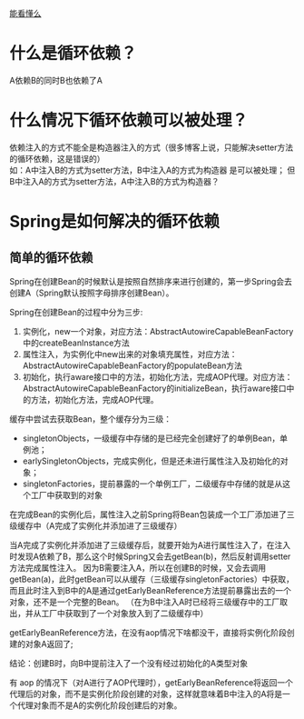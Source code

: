 [能看懂么](https://blog.csdn.net/qq_41907991/article/details/107164508?spm=a2c6h.12873639.article-detail.6.40ba1f311tue9K)

# 什么是循环依赖？
A依赖B的同时B也依赖了A

# 什么情况下循环依赖可以被处理？
依赖注入的方式不能全是构造器注入的方式（很多博客上说，只能解决setter方法的循环依赖，这是错误的）  
如：A中注入B的方式为setter方法，B中注入A的方式为构造器 是可以被处理；
但 B中注入A的方式为setter方法，A中注入B的方式为构造器？

# Spring是如何解决的循环依赖

## 简单的循环依赖
Spring在创建Bean的时候默认是按照自然排序来进行创建的，第一步Spring会去创建A（Spring默认按照字母排序创建Bean）。

Spring在创建Bean的过程中分为三步:
1. 实例化，new一个对象，对应方法：AbstractAutowireCapableBeanFactory中的createBeanInstance方法
2. 属性注入，为实例化中new出来的对象填充属性，对应方法：AbstractAutowireCapableBeanFactory的populateBean方法
3. 初始化，执行aware接口中的方法，初始化方法，完成AOP代理。对应方法：AbstractAutowireCapableBeanFactory的initializeBean，执行aware接口中的方法，初始化方法，完成AOP代理。

缓存中尝试去获取Bean，整个缓存分为三级：
- singletonObjects，一级缓存中存储的是已经完全创建好了的单例Bean，单例池；
- earlySingletonObjects，完成实例化，但是还未进行属性注入及初始化的对象；
- singletonFactories，提前暴露的一个单例工厂，二级缓存中存储的就是从这个工厂中获取到的对象

在完成Bean的实例化后，属性注入之前Spring将Bean包装成一个工厂添加进了三级缓存中（A完成了实例化并添加进了三级缓存）

当A完成了实例化并添加进了三级缓存后，就要开始为A进行属性注入了，在注入时发现A依赖了B，那么这个时候Spring又会去getBean(b)，然后反射调用setter方法完成属性注入。
因为B需要注入A，所以在创建B的时候，又会去调用getBean(a)，此时getBean可以从缓存（三级缓存singletonFactories）中获取，而且此时注入到B中的A是通过getEarlyBeanReference方法提前暴露出去的一个对象，还不是一个完整的Bean。
（在为B中注入A时已经将三级缓存中的工厂取出，并从工厂中获取到了一个对象放入到了二级缓存中）

getEarlyBeanReference方法，在没有aop情况下啥都没干，直接将实例化阶段创建的对象A返回了;

结论：创建B时，向B中提前注入了一个没有经过初始化的A类型对象

有 aop 的情况下（对A进行了AOP代理时），getEarlyBeanReference将返回一个代理后的对象，而不是实例化阶段创建的对象，这样就意味着B中注入的A将是一个代理对象而不是A的实例化阶段创建后的对象。




